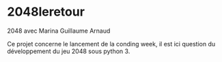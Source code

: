# 2048leretour
2048 avec Marina Guillaume Arnaud 

Ce projet concerne le lancement de la conding week, il est ici question du développement du jeu 2048 sous python 3. 
